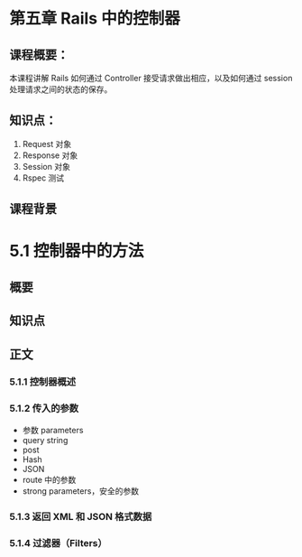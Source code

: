 # 第五章 Rails 中的控制器

## 课程概要：

本课程讲解 Rails 如何通过 Controller 接受请求做出相应，以及如何通过 session 处理请求之间的状态的保存。

## 知识点：

1. Request 对象
2. Response 对象
3. Session 对象
4. Rspec 测试

## 课程背景


# 5.1 控制器中的方法

## 概要

## 知识点

## 正文


### 5.1.1 控制器概述

### 5.1.2 传入的参数

* 参数 parameters
* query string
* post
* Hash
* JSON
* route 中的参数
* strong parameters，安全的参数

### 5.1.3 返回 XML 和 JSON 格式数据

### 5.1.4 过滤器（Filters）




